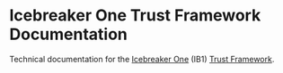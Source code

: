 # Icebreaker One Trust Framework Documentation

Technical documentation for the [Icebreaker One](https://ib1.org) (IB1) [Trust Framework](https://ib1.org/trust-frameworks/).

